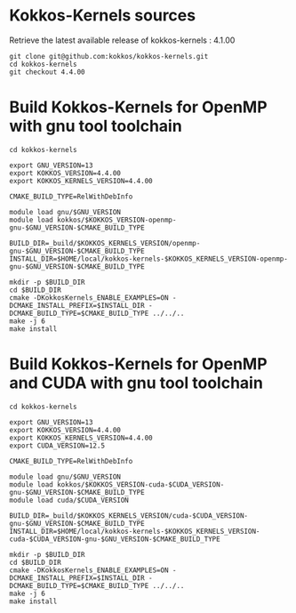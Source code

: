 # Kokkos-Kernels sources

Retrieve the latest available release of kokkos-kernels : 4.1.00

```shell
git clone git@github.com:kokkos/kokkos-kernels.git
cd kokkos-kernels
git checkout 4.4.00
```

# Build Kokkos-Kernels for OpenMP with gnu tool toolchain

```shell
cd kokkos-kernels

export GNU_VERSION=13
export KOKKOS_VERSION=4.4.00
export KOKKOS_KERNELS_VERSION=4.4.00

CMAKE_BUILD_TYPE=RelWithDebInfo

module load gnu/$GNU_VERSION
module load kokkos/$KOKKOS_VERSION-openmp-gnu-$GNU_VERSION-$CMAKE_BUILD_TYPE

BUILD_DIR=_build/$KOKKOS_KERNELS_VERSION/openmp-gnu-$GNU_VERSION-$CMAKE_BUILD_TYPE
INSTALL_DIR=$HOME/local/kokkos-kernels-$KOKKOS_KERNELS_VERSION-openmp-gnu-$GNU_VERSION-$CMAKE_BUILD_TYPE

mkdir -p $BUILD_DIR
cd $BUILD_DIR
cmake -DKokkosKernels_ENABLE_EXAMPLES=ON -DCMAKE_INSTALL_PREFIX=$INSTALL_DIR -DCMAKE_BUILD_TYPE=$CMAKE_BUILD_TYPE ../../..
make -j 6
make install
```

# Build Kokkos-Kernels for OpenMP and CUDA with gnu tool toolchain

```shell
cd kokkos-kernels

export GNU_VERSION=13
export KOKKOS_VERSION=4.4.00
export KOKKOS_KERNELS_VERSION=4.4.00
export CUDA_VERSION=12.5

CMAKE_BUILD_TYPE=RelWithDebInfo

module load gnu/$GNU_VERSION
module load kokkos/$KOKKOS_VERSION-cuda-$CUDA_VERSION-gnu-$GNU_VERSION-$CMAKE_BUILD_TYPE
module load cuda/$CUDA_VERSION

BUILD_DIR=_build/$KOKKOS_KERNELS_VERSION/cuda-$CUDA_VERSION-gnu-$GNU_VERSION-$CMAKE_BUILD_TYPE
INSTALL_DIR=$HOME/local/kokkos-kernels-$KOKKOS_KERNELS_VERSION-cuda-$CUDA_VERSION-gnu-$GNU_VERSION-$CMAKE_BUILD_TYPE

mkdir -p $BUILD_DIR
cd $BUILD_DIR
cmake -DKokkosKernels_ENABLE_EXAMPLES=ON -DCMAKE_INSTALL_PREFIX=$INSTALL_DIR -DCMAKE_BUILD_TYPE=$CMAKE_BUILD_TYPE ../../..
make -j 6
make install
```
